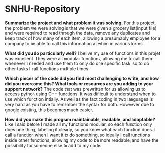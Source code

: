 # SNHU-Repository
**Summarize the project and what problem it was solving.**
For this project, the problem we were solving is that we were given a grocery list(input file) and were required to read through the data, remove any duplicates and keep track of how many of each item, allowing a presumably employee for a company to be able to call this information at whim in various forms.

**What did you do particularly well?**
I belive my use of functions in this projet was excellent. They were all modular functions, allowing me to call them whenever I needed and use them to only do one specific task, so to do other tasks I call functions multiple times

**Which pieces of the code did you find most challenging to write, and how did you overcome this? What tools or resources are you adding to your support network?**
The code that was prewritten for us allowing us to access python using C++ functions. It was difficult to understand when to use which function intially. As well as the fact coding in two languages is very hard as you have to remember the syntax for both. Howvever due to google existing, this becomes much easier.

**How did you make this program maintainable, readable, and adaptable?**
Like I said before I made all my functions modular, so each function only does one thing, labeling it clearly, so you know what each function does. I call a function when I want it to do something, so ideally I call functions inside other functions, allowing my code to be more readable, and have the possibility for someone else to add to my code.
